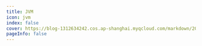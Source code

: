 ```yaml
---
title: JVM
icon: jvm 
index: false
cover: https://blog-1312634242.cos.ap-shanghai.myqcloud.com/markdown/202305122sdf05406.jpg
pageInfo: false
---
```


